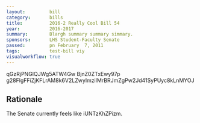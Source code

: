 ```yaml
---
layout:         bill
category:       bills
title:          2016-2 Really Cool Bill 54
year:           2016-2017
summary:        Blargh summary summary simmary.
sponsors:       LHS Student-Faculty Senate
passed:         pn February  7, 2011
tags:           test-bill viy
visualworkflow: true
---
```



qGzRjPNGIQJWg5ATW4Gw BjnZ0ZTxEwy97p g28FlgFFiZjKFLrAM8k6V2LZwyImzilMrBRJmZgPw2Jd41SyPUyc8kLnMYOJ 




Rationale
---------
The Senate currently feels like iUNTzKhZPizm.
